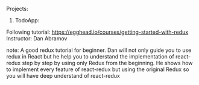 Projects:

1. TodoApp:

Following tutorial: https://egghead.io/courses/getting-started-with-redux
Instructor: Dan Abramov

note: A good redux tutorial for beginner. Dan will not only guide you to use redux in React but he help you to understand the implementation of react-redux step by step by using only Redux from the beginning. He shows how to implement every feature of react-redux but using the original Redux so you will have deep understand of react-redux

